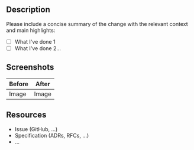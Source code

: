 <!--
  Thanks for submitting a pull request!
  We appreciate you spending the time to work on these changes. Before requesting reviews, please make sure that:

  1. Your contribution follows coding conventions
  2. Some valuable tests have been added
  3. For non-internal change, a changelog entry is added

  Learn more about contributing [here](https://github.com/adbayb/quickbundle/blob/main/CONTRIBUTING.md)
-->

## Description

Please include a concise summary of the change with the relevant context and main highlights:

-   [ ] What I've done 1
-   [ ] What I've done 2...

## Screenshots

| Before | After |
| ------ | ----- |
| Image  | Image |

## Resources

-   Issue (GitHub, ...)
-   Specification (ADRs, RFCs, ...)
-   ...
